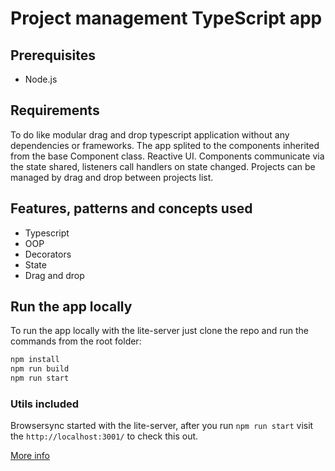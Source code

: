 # Project management TypeScript app

## Prerequisites
- Node.js

## Requirements

To do like modular drag and drop typescript application without any dependencies or frameworks. 
The app splited to the components inherited from the base Component class.
Reactive UI. Components communicate via the state shared, listeners call handlers on state changed.
Projects can be managed by drag and drop between projects list.

## Features, patterns and concepts used

- Typescript
- OOP
- Decorators
- State
- Drag and drop

## Run the app locally

To run the app locally with the lite-server just clone the repo and run the commands from the root folder:

```sh
npm install
npm run build
npm run start
```

### Utils included

Browsersync started with the lite-server, after you run `npm run start` visit the `http://localhost:3001/` to check this out.

[More info](http://localhost:3001/help)
